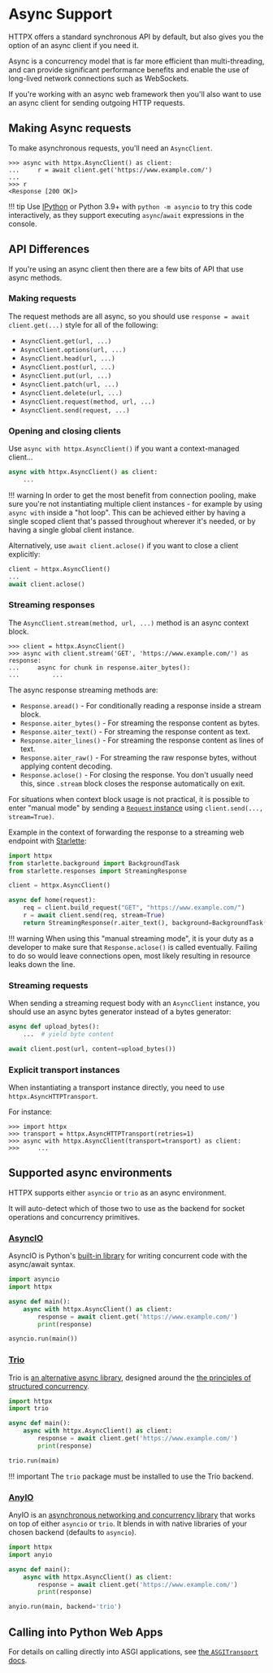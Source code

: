 # Async Support

HTTPX offers a standard synchronous API by default, but also gives you
the option of an async client if you need it.

Async is a concurrency model that is far more efficient than multi-threading,
and can provide significant performance benefits and enable the use of
long-lived network connections such as WebSockets.

If you're working with an async web framework then you'll also want to use an
async client for sending outgoing HTTP requests.

## Making Async requests

To make asynchronous requests, you'll need an `AsyncClient`.

```pycon
>>> async with httpx.AsyncClient() as client:
...     r = await client.get('https://www.example.com/')
...
>>> r
<Response [200 OK]>
```

!!! tip
    Use [IPython](https://ipython.readthedocs.io/en/stable/) or Python 3.9+ with `python -m asyncio` to try this code interactively, as they support executing `async`/`await` expressions in the console.

## API Differences

If you're using an async client then there are a few bits of API that
use async methods.

### Making requests

The request methods are all async, so you should use `response = await client.get(...)` style for all of the following:

* `AsyncClient.get(url, ...)`
* `AsyncClient.options(url, ...)`
* `AsyncClient.head(url, ...)`
* `AsyncClient.post(url, ...)`
* `AsyncClient.put(url, ...)`
* `AsyncClient.patch(url, ...)`
* `AsyncClient.delete(url, ...)`
* `AsyncClient.request(method, url, ...)`
* `AsyncClient.send(request, ...)`

### Opening and closing clients

Use `async with httpx.AsyncClient()` if you want a context-managed client...

```python
async with httpx.AsyncClient() as client:
    ...
```

!!! warning
    In order to get the most benefit from connection pooling, make sure you're not instantiating multiple client instances - for example by using `async with` inside a "hot loop". This can be achieved either by having a single scoped client that's passed throughout wherever it's needed, or by having a single global client instance.

Alternatively, use `await client.aclose()` if you want to close a client explicitly:

```python
client = httpx.AsyncClient()
...
await client.aclose()
```

### Streaming responses

The `AsyncClient.stream(method, url, ...)` method is an async context block.

```pycon
>>> client = httpx.AsyncClient()
>>> async with client.stream('GET', 'https://www.example.com/') as response:
...     async for chunk in response.aiter_bytes():
...         ...
```

The async response streaming methods are:

* `Response.aread()` - For conditionally reading a response inside a stream block.
* `Response.aiter_bytes()` - For streaming the response content as bytes.
* `Response.aiter_text()` - For streaming the response content as text.
* `Response.aiter_lines()` - For streaming the response content as lines of text.
* `Response.aiter_raw()` - For streaming the raw response bytes, without applying content decoding.
* `Response.aclose()` - For closing the response. You don't usually need this, since `.stream` block closes the response automatically on exit.

For situations when context block usage is not practical, it is possible to enter "manual mode" by sending a [`Request` instance](advanced/clients.md#request-instances) using `client.send(..., stream=True)`.

Example in the context of forwarding the response to a streaming web endpoint with [Starlette](https://www.starlette.io):

```python
import httpx
from starlette.background import BackgroundTask
from starlette.responses import StreamingResponse

client = httpx.AsyncClient()

async def home(request):
    req = client.build_request("GET", "https://www.example.com/")
    r = await client.send(req, stream=True)
    return StreamingResponse(r.aiter_text(), background=BackgroundTask(r.aclose))
```

!!! warning
    When using this "manual streaming mode", it is your duty as a developer to make sure that `Response.aclose()` is called eventually. Failing to do so would leave connections open, most likely resulting in resource leaks down the line.

### Streaming requests

When sending a streaming request body with an `AsyncClient` instance, you should use an async bytes generator instead of a bytes generator:

```python
async def upload_bytes():
    ...  # yield byte content

await client.post(url, content=upload_bytes())
```

### Explicit transport instances

When instantiating a transport instance directly, you need to use `httpx.AsyncHTTPTransport`.

For instance:

```pycon
>>> import httpx
>>> transport = httpx.AsyncHTTPTransport(retries=1)
>>> async with httpx.AsyncClient(transport=transport) as client:
>>>     ...
```

## Supported async environments

HTTPX supports either `asyncio` or `trio` as an async environment.

It will auto-detect which of those two to use as the backend
for socket operations and concurrency primitives.

### [AsyncIO](https://docs.python.org/3/library/asyncio.html)

AsyncIO is Python's [built-in library](https://docs.python.org/3/library/asyncio.html)
for writing concurrent code with the async/await syntax.

```python
import asyncio
import httpx

async def main():
    async with httpx.AsyncClient() as client:
        response = await client.get('https://www.example.com/')
        print(response)

asyncio.run(main())
```

### [Trio](https://github.com/python-trio/trio)

Trio is [an alternative async library](https://trio.readthedocs.io/en/stable/),
designed around the [the principles of structured concurrency](https://en.wikipedia.org/wiki/Structured_concurrency).

```python
import httpx
import trio

async def main():
    async with httpx.AsyncClient() as client:
        response = await client.get('https://www.example.com/')
        print(response)

trio.run(main)
```

!!! important
    The `trio` package must be installed to use the Trio backend.


### [AnyIO](https://github.com/agronholm/anyio)

AnyIO is an [asynchronous networking and concurrency library](https://anyio.readthedocs.io/) that works on top of either `asyncio` or `trio`. It blends in with native libraries of your chosen backend (defaults to `asyncio`).

```python
import httpx
import anyio

async def main():
    async with httpx.AsyncClient() as client:
        response = await client.get('https://www.example.com/')
        print(response)

anyio.run(main, backend='trio')
```

## Calling into Python Web Apps

For details on calling directly into ASGI applications, see [the `ASGITransport` docs](../advanced/transports#asgitransport).